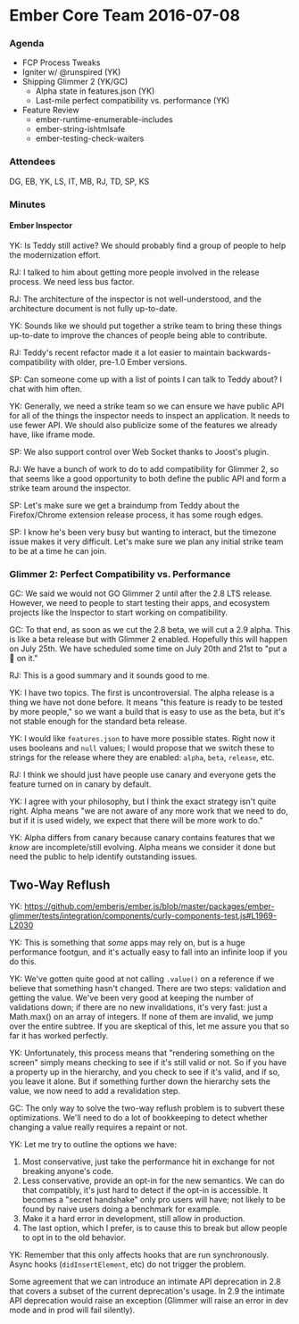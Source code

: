 # Ember Core Team 2016-07-08

### Agenda

- FCP Process Tweaks
- Igniter w/ @runspired (YK)
- Shipping Glimmer 2 (YK/GC)
  - Alpha state in features.json (YK)
  - Last-mile perfect compatibility vs. performance (YK)
- Feature Review
  - ember-runtime-enumerable-includes
  - ember-string-ishtmlsafe
  - ember-testing-check-waiters

### Attendees

DG, EB, YK, LS, IT, MB, RJ, TD, SP, KS

### Minutes

#### Ember Inspector

YK: Is Teddy still active? We should probably find a group of people to help the
modernization effort.

RJ: I talked to him about getting more people involved in the release process.
We need less bus factor.

RJ: The architecture of the inspector is not well-understood, and the
architecture document is not fully up-to-date.

YK: Sounds like we should put together a strike team to bring these things
up-to-date to improve the chances of people being able to contribute.

RJ: Teddy's recent refactor made it a lot easier to maintain
backwards-compatibility with older, pre-1.0 Ember versions.

SP: Can someone come up with a list of points I can talk to Teddy about? I chat
with him often.

YK: Generally, we need a strike team so we can ensure we have public API for all
of the things the inspector needs to inspect an application. It needs to use
fewer API. We should also publicize some of the features we already have, like
iframe mode.

SP: We also support control over Web Socket thanks to Joost's plugin.

RJ: We have a bunch of work to do to add compatibility for Glimmer 2, so that
seems like a good opportunity to both define the public API and form a strike
team around the inspector.

SP: Let's make sure we get a braindump from Teddy about the Firefox/Chrome
extension release process, it has some rough edges.

SP: I know he's been very busy but wanting to interact, but the timezone issue
makes it very difficult. Let's make sure we plan any initial strike team to be
at a time he can join.

### Glimmer 2: Perfect Compatibility vs. Performance

GC: We said we would not GO Glimmer 2 until after the 2.8 LTS release. However,
we need to people to start testing their apps, and ecosystem projects like the
Inspector to start working on compatibility.

GC: To that end, as soon as we cut the 2.8 beta, we will cut a 2.9 alpha. This
is like a beta release but with Glimmer 2 enabled. Hopefully this will happen on
July 25th. We have scheduled some time on July 20th and 21st to "put a :bow: on
it."

RJ: This is a good summary and it sounds good to me.

YK: I have two topics. The first is uncontroversial. The alpha release is a
thing we have not done before. It means "this feature is ready to be tested by
more people," so we want a build that is easy to use as the beta, but it's not
stable enough for the standard beta release.

YK: I would like `features.json` to have more possible states. Right now it uses
booleans and `null` values; I would propose that we switch these to strings for
the release where they are enabled: `alpha`, `beta`, `release`, etc.

RJ: I think we should just have people use canary and everyone gets the feature
turned on in canary by default.

YK: I agree with your philosophy, but I think the exact strategy isn't quite
right. Alpha means "we are not aware of any more work that we need to do, but if
it is used widely, we expect that there will be more work to do."

YK: Alpha differs from canary because canary contains features that we _know_
are incomplete/still evolving. Alpha means we consider it done but need the
public to help identify outstanding issues.

## Two-Way Reflush

YK:
https://github.com/emberjs/ember.js/blob/master/packages/ember-glimmer/tests/integration/components/curly-components-test.js#L1969-L2030

YK: This is something that _some_ apps may rely on, but is a huge performance
footgun, and it's actually easy to fall into an infinite loop if you do this.

YK: We've gotten quite good at not calling `.value()` on a reference if we
believe that something hasn't changed. There are two steps: validation and
getting the value. We've been very good at keeping the number of validations
down; if there are no new invalidations, it's very fast: just a Math.max() on an
array of integers. If none of them are invalid, we jump over the entire subtree.
If you are skeptical of this, let me assure you that so far it has worked
perfectly.

YK: Unfortunately, this process means that "rendering something on the screen"
simply means checking to see if it's still valid or not. So if you have a
property up in the hierarchy, and you check to see if it's valid, and if so, you
leave it alone. But if something further down the hierarchy sets the value, we
now need to add a revalidation step.

GC: The only way to solve the two-way reflush problem is to subvert these
optimizations. We'll need to do a lot of bookkeeping to detect whether changing
a value really requires a repaint or not.

YK: Let me try to outline the options we have:

1. Most conservative, just take the performance hit in exchange for not breaking
   anyone's code.
2. Less conservative, provide an opt-in for the new semantics. We can do that
   compatibly, it's just hard to detect if the opt-in is accessible. It becomes
   a "secret handshake" only pro users will have; not likely to be found by naive
   users doing a benchmark for example.
3. Make it a hard error in development, still allow in production.
4. The last option, which I prefer, is to cause this to break but allow people
   to opt in to the old behavior.

YK: Remember that this only affects hooks that are run synchronously. Async
hooks (`didInsertElement`, etc) do not trigger the problem.

Some agreement that we can introduce an intimate API deprecation in 2.8 that
covers a subset of the current deprecation's usage. In 2.9 the intimate API
deprecation would raise an exception (Glimmer will raise an error in dev mode
and in prod will fail silently).
